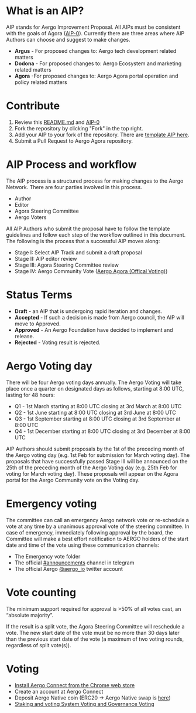 # What is an AIP?

AIP stands for Aergo Improvement Proposal. All AIPs must be consistent with the goals of Agora ([AIP-0](AIPs/AIP-0.md)). Currently there are three areas where AIP Authors can choose and suggest to make changes.

* **Argus** - For proposed changes to: Aergo tech development related matters
* **Dodona** - For proposed changes to: Aergo Ecosystem and marketing related matters
* **Agora** -For proposed changes to: Aergo Agora portal operation and policy related matters

# Contribute

1. Review this [README.md](README.md) and [AIP-0](AIPs/AIP-0.md)
2. Fork the repository by clicking "Fork" in the top right.
3. Add your AIP to your fork of the repository. There are [template AIP here](/template).
4. Submit a Pull Request to Aergo Agora repository.

# AIP Process and workflow 
The AIP process is a structured process for making changes to the Aergo Network. There are four parties involved in this process. 

* Author 
* Editor 
* Agora Steering Committee 
* Aergo Voters 

All AIP Authors who submit the proposal have to follow the template guidelines and follow each step of the workflow outlined in this document. The following is the process that a successful AIP moves along: 

* Stage I: Select AIP Track and submit a draft proposal
* Stage II: AIP editor review  
* Stage III: Agora Steering Committee review
* Stage IV: Aergo Community Vote ([Aergo Agora (Offical Voting)](https://voting.aergo.io))

# Status Terms

* **Draft** - an AIP that is undergoing rapid iteration and changes.
* **Accepted** - If such a decision is made from Aergo council, the AIP will move to Approved.
* **Approved** - An Aergo Foundation have decided to implement and release.
* **Rejected** - Voting result is rejected.

# Aergo Voting day 
There will be four Aergo voting days annually. The Aergo Voting will take place once a quarter on designated days as follows, starting at 8:00 UTC, lasting for 48 hours:

* Q1 - 1st March starting at 8:00 UTC closing at 3rd March at 8:00 UTC
* Q2 - 1st June starting at 8:00 UTC closing at 3rd June at 8:00 UTC
* Q3 - 1st September starting at 8:00 UTC closing at 3rd September at 8:00 UTC
* Q4 - 1st December starting at 8:00 UTC closing at 3rd December at 8:00 UTC

AIP Authors should submit proposals by the 1st of the preceding month of the Aergo voting day (e.g. 1st Feb for submission for March voting day). The proposals that have successfully passed Stage III will be announced on the 25th of the preceding month of the Aergo Voting day (e.g. 25th Feb for voting for March voting day). These proposals will appear on the Agora portal for the Aergo Community vote on the Voting day. 

# Emergency voting 

The committee can call an emergency Aergo network vote or re-schedule a vote at any time by a unanimous approval vote of the steering committee. In case of emergency, immediately following approval by the board, the Committee will make a best effort notification to AERGO holders of the start date and time of the vote using these communication channels:

* The Emergency vote folder 
* The official [#announcements](https://t.me/aergoofficial) channel in telegram 
* The official Aergo [@aergo_io](https://twitter.com/aergo_io) twitter account

# Vote counting 
The minimum support required for approval is >50% of all votes cast, an “absolute majority”. 

If the result is a split vote, the Agora Steering Committee will reschedule a vote. The new start date of the vote must be no more than 30 days later than the previous start date of the vote (a maximum of two voting rounds, regardless of split vote(s)).

# Voting
* [Install Aergo Connect from the Chrome web store](https://chrome.google.com/webstore/detail/aergo-connect/iopigoikekfcpcapjlkcdlokheickhpc)
* Create an account at Aergo Connect
* Deposit Aergo Native coin (ERC20 -> Aergo Native swap is [here](https://swap.aergo.io/))
* [Staking and voting System Voting and Governance Voting](https://voting.aergo.io)
